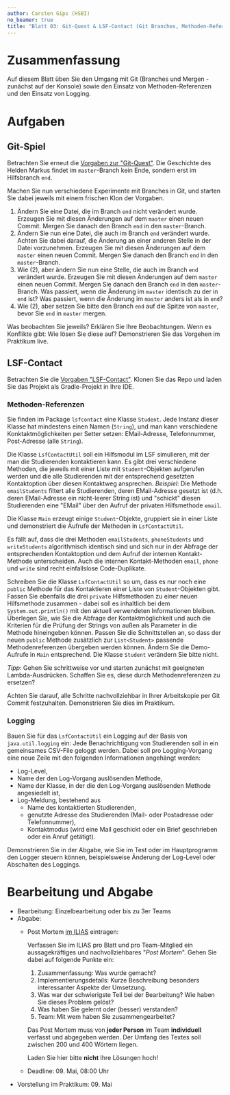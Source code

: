 ```yaml
---
author: Carsten Gips (HSBI)
no_beamer: true
title: "Blatt 03: Git-Quest & LSF-Contact (Git Branches, Methoden-Referenzen, Logging)"
---
```


# Zusammenfassung

Auf diesem Blatt üben Sie den Umgang mit Git (Branches und Mergen - zunächst auf der Konsole) sowie den Einsatz von
Methoden-Referenzen und den Einsatz von Logging.

# Aufgaben

## Git-Spiel

Betrachten Sie erneut die [Vorgaben zur
"Git-Quest"](https://github.com/Programmiermethoden-CampusMinden/prog2_ybel_gitquest). Die Geschichte des Helden Markus
findet im `master`-Branch kein Ende, sondern erst im Hilfsbranch `end`.

Machen Sie nun verschiedene Experimente mit Branches in Git, und starten Sie dabei jeweils mit einem frischen Klon der
Vorgaben.

1.  Ändern Sie eine Datei, die im Branch `end` nicht verändert wurde. Erzeugen Sie mit diesen Änderungen auf dem
    `master` einen neuen Commit. Mergen Sie danach den Branch `end` in den `master`-Branch.
2.  Ändern Sie nun eine Datei, die auch im Branch `end` verändert wurde. Achten Sie dabei darauf, die Änderung an einer
    anderen Stelle in der Datei vorzunehmen. Erzeugen Sie mit diesen Änderungen auf dem `master` einen neuen Commit.
    Mergen Sie danach den Branch `end` in den `master`-Branch.
3.  Wie (2), aber ändern Sie nun eine Stelle, die auch im Branch `end` verändert wurde. Erzeugen Sie mit diesen
    Änderungen auf dem `master` einen neuen Commit. Mergen Sie danach den Branch `end` in den `master`-Branch. Was
    passiert, wenn die Änderung im `master` identisch zu der in `end` ist? Was passiert, wenn die Änderung im `master`
    anders ist als in `end`?
4.  Wie (2), aber setzen Sie bitte den Branch `end` auf die Spitze von `master`, bevor Sie `end` in `master` mergen.

Was beobachten Sie jeweils? Erklären Sie Ihre Beobachtungen. Wenn es Konflikte gibt: Wie lösen Sie diese auf?
Demonstrieren Sie das Vorgehen im Praktikum live.

## LSF-Contact

Betrachten Sie die [Vorgaben "LSF-Contact"](https://github.com/Programmiermethoden-CampusMinden/prog2_ybel_lsfcontact).
Klonen Sie das Repo und laden Sie das Projekt als Gradle-Projekt in Ihre IDE.

### Methoden-Referenzen

Sie finden im Package `lsfcontact` eine Klasse `Student`. Jede Instanz dieser Klasse hat mindestens einen Namen
(`String`), und man kann verschiedene Konktaktmöglichkeiten per Setter setzen: EMail-Adresse, Telefonnummer,
Post-Adresse (alle `String`).

Die Klasse `LsfContactUtil` soll ein Hilfsmodul im LSF simulieren, mit der man die Studierenden kontaktieren kann. Es
gibt drei verschiedene Methoden, die jeweils mit einer Liste mit `Student`-Objekten aufgerufen werden und die alle
Studierenden mit der entsprechend gesetzten Kontaktoption über diesen Kontaktweg ansprechen. *Beispiel*: Die Methode
`emailStudents` filtert alle Studierenden, deren EMail-Adresse gesetzt ist (d.h. deren EMail-Adresse ein nicht-leerer
String ist) und "schickt" diesen Studierenden eine "EMail" über den Aufruf der privaten Hilfsmethode `email`.

Die Klasse `Main` erzeugt einige `Student`-Objekte, gruppiert sie in einer Liste und demonstriert die Aufrufe der
Methoden in `LsfContactUtil`.

Es fällt auf, dass die drei Methoden `emailStudents`, `phoneStudents` und `writeStudents` algorithmisch identisch sind
und sich nur in der Abfrage der entsprechenden Kontaktoption und dem Aufruf der internen Kontakt-Methode unterscheiden.
Auch die internen Kontakt-Methoden `email`, `phone` und `write` sind recht einfallslose Code-Duplikate.

Schreiben Sie die Klasse `LsfContactUtil` so um, dass es nur noch eine `public` Methode für das Kontaktieren einer Liste
von `Student`-Objekten gibt. Fassen Sie ebenfalls die drei `private` Hilfsmethoden zu einer neuen Hilfsmethode
zusammen - dabei soll es inhaltlich bei dem `System.out.println()` mit den aktuell verwendeten Informationen bleiben.
Überlegen Sie, wie Sie die Abfrage der Kontaktmöglichkeit und auch die Kriterien für die Prüfung der Strings von außen
als Parameter in die Methode hineingeben können. Passen Sie die Schnittstellen an, so dass der neuen `public` Methode
zusätzlich zur `List<Student>` passende Methodenreferenzen übergeben werden können. Ändern Sie die Demo-Aufrufe in
`Main` entsprechend. Die Klasse `Student` verändern Sie bitte nicht.

*Tipp*: Gehen Sie schrittweise vor und starten zunächst mit geeigneten Lambda-Ausdrücken. Schaffen Sie es, diese durch
Methodenreferenzen zu ersetzen?

Achten Sie darauf, alle Schritte nachvollziehbar in Ihrer Arbeitskopie per Git Commit festzuhalten. Demonstrieren Sie
dies im Praktikum.

### Logging

Bauen Sie für das `LsfContactUtil` ein Logging auf der Basis von `java.util.logging` ein: Jede Benachrichtigung von
Studierenden soll in ein gemeinsames CSV-File geloggt werden. Dabei soll pro Logging-Vorgang eine neue Zeile mit den
folgenden Informationen angehängt werden:

-   Log-Level,
-   Name der den Log-Vorgang auslösenden Methode,
-   Name der Klasse, in der die den Log-Vorgang auslösenden Methode angesiedelt ist,
-   Log-Meldung, bestehend aus
    -   Name des kontaktierten Studierenden,
    -   genutzte Adresse des Studierenden (Mail- oder Postadresse oder Telefonnummer),
    -   Kontaktmodus (wird eine Mail geschickt oder ein Brief geschrieben oder ein Anruf getätigt).

Demonstrieren Sie in der Abgabe, wie Sie im Test oder im Hauptprogramm den Logger steuern können, beispielsweise
Änderung der Log-Level oder Abschalten des Loggings.

# Bearbeitung und Abgabe

-   Bearbeitung: Einzelbearbeitung oder bis zu 3er Teams
-   Abgabe:
    -   Post Mortem [im ILIAS](https://www.hsbi.de/elearning/goto.php?target=exc_1514856&client_id=FH-Bielefeld)
        eintragen:

        Verfassen Sie im ILIAS pro Blatt und pro Team-Mitglied ein aussagekräftiges und nachvollziehbares "*Post
        Mortem*". Gehen Sie dabei auf folgende Punkte ein:

        1.  Zusammenfassung: Was wurde gemacht?
        2.  Implementierungsdetails: Kurze Beschreibung besonders interessanter Aspekte der Umsetzung.
        3.  Was war der schwierigste Teil bei der Bearbeitung? Wie haben Sie dieses Problem gelöst?
        4.  Was haben Sie gelernt oder (besser) verstanden?
        5.  Team: Mit wem haben Sie zusammengearbeitet?

        Das Post Mortem muss von **jeder Person** im Team **individuell** verfasst und abgegeben werden. Der Umfang des
        Textes soll zwischen 200 und 400 Wörtern liegen.

        Laden Sie hier bitte **nicht** Ihre Lösungen hoch!

    -   Deadline: 09. Mai, 08:00 Uhr
-   Vorstellung im Praktikum: 09. Mai
